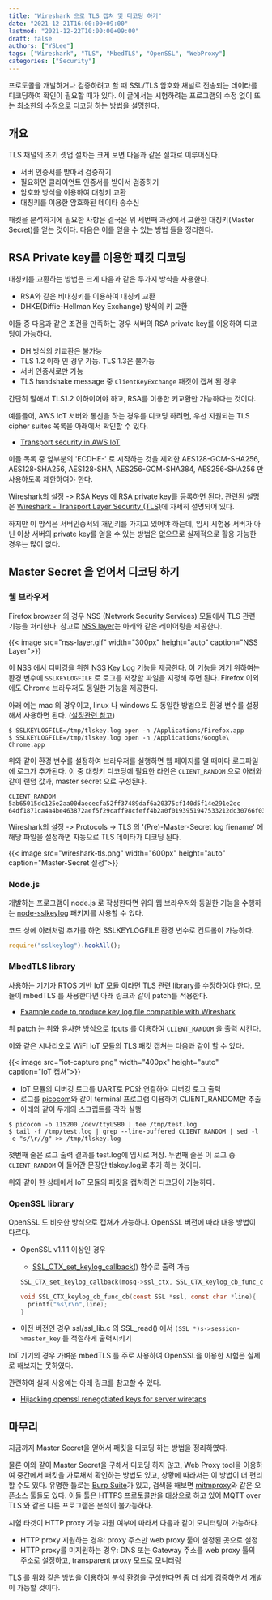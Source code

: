 ```yaml
---
title: "Wireshark 으로 TLS 캡쳐 및 디코딩 하기"
date: "2021-12-21T16:00:00+09:00"
lastmod: "2021-12-22T10:00:00+09:00"
draft: false
authors: ["YSLee"]
tags: ["Wireshark", "TLS", "MbedTLS", "OpenSSL", "WebProxy"]
categories: ["Security"]
---
```


프로토콜을 개발하거나 검증하려고 할 때 SSL/TLS 암호화 채널로 전송되는 데이타를 디코딩하여 확인이 필요할 때가 있다.
이 글에서는 시험하려는 프로그램의 수정 없이 또는 최소한의 수정으로 디코딩 하는 방법을 설명한다.

## 개요

TLS 채널의 초기 셋업 절차는 크게 보면 다음과 같은 절차로 이루어진다.

- 서버 인증서를 받아서 검증하기
- 필요하면 클라이언트 인증서를 받아서 검증하기
- 암호화 방식을 이용하여 대칭키 교환
- 대칭키를 이용한 암호화된 데이타 송수신

패킷을 분석하기에 필요한 사항은 결국은 위 세번째 과정에서 교환한 대칭키(Master Secret)를 얻는 것이다. 다음은 이를 얻을 수 있는 방법 들을 정리한다.

## RSA Private key를 이용한 패킷 디코딩

대칭키를 교환하는 방법은 크게 다음과 같은 두가지 방식을 사용한다.

- RSA와 같은 비대칭키를 이용하여 대칭키 교환
- DHKE(Diffie-Hellman Key Exchange) 방식의 키 교환

이들 중 다음과 같은 조건을 만족하는 경우 서버의 RSA private key를 이용하여 디코딩이 가능하다.

- DH 방식의 키교환은 불가능
- TLS 1.2 이하 인 경우 가능. TLS 1.3은 불가능
- 서버 인증서로만 가능
- TLS handshake message 중 `ClientKeyExchange` 패킷이 캡쳐 된 경우

간단히 말해서 TLS1.2 이하이어야 하고, RSA를 이용한 키교환만 가능하다는 것이다.

예를들어, AWS IoT 서버와 통신을 하는 경우를 디코딩 하려면, 우선 지원되는 TLS cipher suites 목록을 아래에서 확인할 수 있다.

- [Transport security in AWS IoT](https://docs.aws.amazon.com/iot/latest/developerguide/transport-security.html)

이들 목록 중 앞부분의 'ECDHE-' 로 시작하는 것을 제외한 AES128-GCM-SHA256, AES128-SHA256, AES128-SHA, AES256-GCM-SHA384, AES256-SHA256 만 사용하도록 제한하여야 한다.

Wireshark의 설정 -> RSA Keys 에 RSA private key를 등록하면 된다. 관련된 설명은 [Wireshark - Transport Layer Security (TLS)](https://wiki.wireshark.org/TLS)에 자세히 설명되어 있다.

하지만 이 방식은 서버인증서의 개인키를 가지고 있어야 하는데, 임시 시험용 서버가 아닌 이상 서버의 private key를 얻을 수 있는 방법은 없으므로 실제적으로 활용 가능한 경우는 많이 없다.

## Master Secret 을 얻어서 디코딩 하기

### 웹 브라우저

Firefox browser 의 경우 NSS (Network Security Services) 모듈에서 TLS 관련 기능을 처리한다.
참고로 [NSS layer](https://firefox-source-docs.mozilla.org/security/nss/)는 아래와 같은 레이어링을 제공한다.

{{< image src="nss-layer.gif" width="300px" height="auto" caption="NSS Layer">}}

이 NSS 에서 디버깅을 위한 [NSS Key Log](https://firefox-source-docs.mozilla.org/security/nss/) 기능을 제공한다.
이 기능을 켜기 위하여는 환경 변수에 `SSLKEYLOGFILE` 로 로그를 저장할 파일을 지정해 주면 된다. Firefox 이외에도 Chrome 브라우저도 동일한 기능을 제공한다.

아래 예는 mac 의 경우이고, linux 나 windows 도 동일한 방법으로 환경 변수를 설정해서 사용하면 된다. ([설정관련 참고](https://support.f5.com/csp/article/K50557518))

```shell
$ SSLKEYLOGFILE=/tmp/tlskey.log open -n /Applications/Firefox.app
$ SSLKEYLOGFILE=/tmp/tlskey.log open -n /Applications/Google\ Chrome.app
```

위와 같이 환경 변수를 설정하여 브라우저를 실행하면 웹 페이지를 열 때마다 로그파일에 로그가 추가된다. 이 중 대칭키 디코딩에 필요한 라인은 `CLIENT_RANDOM` 으로 아래와 같이 랜덤 값과, master secret 으로 구성된다.

```
CLIENT_RANDOM 5ab65015dc125e2aa00daececfa52ff37489daf6a20375cf140d5f14e291e2ec 64df1871ca4a4be463872aef5f29caff98cfeff4b2a0f0193951947533212dc30766f03b4d202de43f93a265a828e393
```

Wireshark의 설정 -> Protocols -> TLS 의 '(Pre)-Master-Secret log fiename' 에 해당 파일을 설정하면 자동으로 TLS 데이타가 디코딩 된다.

{{< image src="wireshark-tls.png" width="600px" height="auto" caption="Master-Secret 설정">}}

### Node.js

개발하는 프로그램이 node.js 로 작성한다면 위의 웹 브라우저와 동일한 기능을 수행하는 [node-sslkeylog](https://www.npmjs.com/package/sslkeylog) 패키지를 사용할 수 있다.

코드 상에 아래처럼 추가를 하면 SSLKEYLOGFILE 환경 변수로 컨트롤이 가능하다.

```javascript
require("sslkeylog").hookAll();
```

### MbedTLS library

사용하는 기기가 RTOS 기반 IoT 모듈 이라면 TLS 관련 library를 수정하여야 한다. 모듈이 mbedTLS 를 사용한다면 아래 링크과 같이 patch를 적용한다.

- [Example code to produce key log file compatible with Wireshark](https://github.com/Lekensteyn/mbedtls/commit/68aea15)

위 patch 는 위와 유사한 방식으로 fputs 를 이용하여 `CLIENT_RANDOM` 을 출력 시킨다.

이와 같은 시나리오로 WiFI IoT 모듈의 TLS 패킷 캡쳐는 다음과 같이 할 수 있다.

{{< image src="iot-capture.png" width="400px" height="auto" caption="IoT 캡쳐">}}


- IoT 모듈의 디버깅 로그를 UART로 PC와 연결하여 디버깅 로그 출력
- 로그를 [picocom](https://linux.die.net/man/8/picocom)와 같이 terminal 프로그램 이용하여 CLIENT_RANDOM만 추출
- 아래와 같이 두개의 스크립트를 각각 실행

```shell
$ picocom -b 115200 /dev/ttyUSB0 | tee /tmp/test.log
$ tail -f /tmp/test.log | grep --line-buffered CLIENT_RANDOM | sed -l -e "s/\r//g" >> /tmp/tlskey.log
```

첫번째 줄은 로그 출력 결과를 test.log에 임시로 저장. 두번째 줄은 이 로그 중 `CLIENT_RANDOM` 이 들어간 문장만 tlskey.log로 추가 하는 것이다.

위와 같이 한 상태에서 IoT 모듈의 패킷을 캡쳐하면 디코딩이 가능하다.

### OpenSSL library

OpenSSL 도 비슷한 방식으로 캡쳐가 가능하다. OpenSSL 버전에 따라 대응 방법이 다르다.

- OpenSSL v1.1.1 이상인 경우

  - [SSL_CTX_set_keylog_callback()](https://www.openssl.org/docs/man1.1.1/man3/SSL_CTX_set_keylog_callback.html) 함수로 출력 가능

  ```C
  SSL_CTX_set_keylog_callback(mosq->ssl_ctx, SSL_CTX_keylog_cb_func_cb);
  ```

  ```C
  void SSL_CTX_keylog_cb_func_cb(const SSL *ssl, const char *line){
    printf("%s\r\n",line);
  }
  ```

- 이전 버전인 경우 ssl/ssl_lib.c 의 SSL_read() 에서 `(SSL *)s->session->master_key` 를 적절하게 출력시키기

IoT 기기의 경우 가벼운 mbedTLS 를 주로 사용하여 OpenSSL을 이용한 시험은 실제로 해보지는 못하였다.

관련하여 실제 사용예는 아래 링크를 참고할 수 있다.

- [Hijacking openssl renegotiated keys for server wiretaps](https://embeddedinn.xyz/articles/tutorial/hijacking-openssl-renegotiated-keys-for-server-wiretaps/)

## 마무리

지금까지 Master Secret을 얻어서 패킷을 디코딩 하는 방법을 정리하였다.

물론 이와 같이 Master Secret을 구해서 디코딩 하지 않고, Web Proxy tool을 이용하여 중간에서 패킷을 가로채서 확인하는 방법도 있고, 상황에 따라서는 이 방법이 더 편리할 수도 있다.
유명한 툴로는 [Burp Suite](https://portswigger.net/burp)가 있고, 검색을 해보면 [mitmproxy](https://mitmproxy.org)와 같은 오픈소스 툴들도 있다.
이들 툴은 HTTPS 프로토콜만을 대상으로 하고 있어 MQTT over TLS 와 같은 다른 프로그램은 분석이 불가능하다.

시험 타겟이 HTTP proxy 기능 지원 여부에 따라서 다음과 같이 모니터링이 가능하다.

- HTTP proxy 지원하는 경우: proxy 주소만 web proxy 툴이 설정된 곳으로 설정
- HTTP proxy를 미지원하는 경우: DNS 또는 Gateway 주소를 web proxy 툴의 주소로 설정하고, transparent proxy 모드로 모니터링

TLS 를 위와 같은 방법을 이용하여 분석 환경을 구성한다면 좀 더 쉽게 검증하면서 개발이 가능할 것이다.
